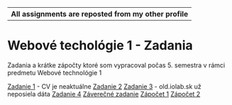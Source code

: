 <table align="center">
  <tr>
    <th>All assignments are reposted from my other profile</th>
  </tr>
</table>


# Webové techológie 1 - Zadania

Zadania a krátke zápočty ktoré som vypracoval počas 5. semestra v rámci predmetu Webové technológie 1

[Zadanie 1](https://webte1.fei.stuba.sk/~xkrizanovsky/prveZadanie) - CV je neaktuálne
[Zadanie 2](https://webte1.fei.stuba.sk/~xkrizanovsky/webteJednaDruheZadanie)
[Zadanie 3](https://webte1.fei.stuba.sk/~xkrizanovsky/webteJednaTretieZadanie) - old.iolab.sk už neposiela dáta
[Zadanie 4](https://webte1.fei.stuba.sk/~xkrizanovsky/webteJednaStvrteZadanie)
[Záverečné zadanie](https://webte1.fei.stuba.sk/~xsunava/hra)
[Zápočet 1](https://webte1.fei.stuba.sk/~xkrizanovsky/zapoctovka)
[Zápočet 2](https://webte1.fei.stuba.sk/~xkrizanovsky/zapoctovkaDva)
